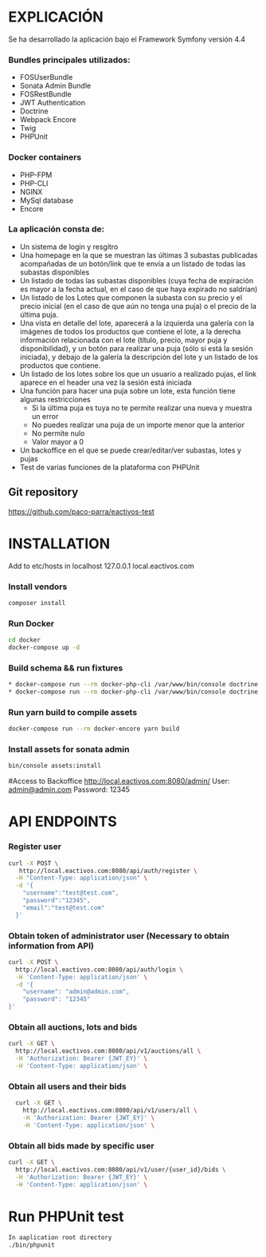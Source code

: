 # EXPLICACIÓN
Se ha desarrollado la aplicación bajo el Framework Symfony versión 4.4

### Bundles principales utilizados:
* FOSUserBundle
* Sonata Admin Bundle
* FOSRestBundle
* JWT Authentication 
* Doctrine
* Webpack Encore
* Twig
* PHPUnit

### Docker containers
* PHP-FPM
* PHP-CLI
* NGINX 
* MySql database
* Encore

### La aplicación consta de:
* Un sistema de login y resgitro 
* Una homepage en la que se muestran las últimas 3 subastas publicadas acompañadas de un botón/link que te envía a un listado de todas las subastas disponibles
* Un listado de todas las subastas disponibles (cuya fecha de expiración es mayor a la fecha actual, en el caso de que haya expirado no saldrían)
* Un listado de los Lotes que componen la subasta con su precio y el precio inicial (en el caso de que aún no  tenga una puja) o el precio de la última puja.
* Una vista en detalle del lote, aparecerá a la izquierda una galería con la imágenes de todos los productos que contiene el lote, a la derecha información 
relacionada con el lote (título, precio, mayor puja y disponibilidad), y un botón para realizar una puja (sólo si está la sesión iniciada), y debajo de la galería la descripción del lote y un listado
de los productos que contiene.
* Un listado de los lotes sobre los que un usuario a realizado pujas, el link aparece en el header una vez la sesión está iniciada
* Una función para hacer una puja sobre un lote, esta función tiene algunas restricciones
    * Si la última puja es tuya no te permite realizar una nueva y muestra un error
    * No puedes realizar una puja de un importe menor que la anterior
    * No permite nulo
    * Valor mayor a 0
* Un backoffice en el que se puede crear/editar/ver subastas, lotes y pujas
* Test de varias funciones de la plataforma con PHPUnit

## Git repository
https://github.com/paco-parra/eactivos-test

# INSTALLATION 

Add to etc/hosts in localhost
127.0.0.1 local.eactivos.com

### Install vendors 

```bash
composer install
```

### Run Docker

```bash
cd docker
docker-compose up -d
```

### Build schema && run fixtures

```bash
* docker-compose run --rm docker-php-cli /var/www/bin/console doctrine:schema:update --force
* docker-compose run --rm docker-php-cli /var/www/bin/console doctrine:fixtures:load
```

### Run yarn build to compile assets

```bash
docker-compose run --rm docker-encore yarn build 
```

### Install assets for sonata admin
```bash
bin/console assets:install 
```

#Access to Backoffice 
http://local.eactivos.com:8080/admin/
User: admin@admin.com
Password: 12345

# API ENDPOINTS
### Register user
```bash
curl -X POST \
   http://local.eactivos.com:8080/api/auth/register \
  -H "Content-Type: application/json" \
  -d '{
    "username":"test@test.com",
    "password":"12345",
    "email":"test@test.com"
  }' 
```

### Obtain token of administrator user (Necessary to obtain information from API)
```bash
curl -X POST \
  http://local.eactivos.com:8080/api/auth/login \
  -H 'Content-Type: application/json' \
  -d '{
    "username": "admin@admin.com",
    "password": "12345"
}'
```

### Obtain all auctions, lots and bids
```bash
curl -X GET \
  http://local.eactivos.com:8080/api/v1/auctions/all \
  -H 'Authorization: Bearer {JWT_EY}' \
  -H 'Content-Type: application/json' \
```
  
### Obtain all users and their bids
```bash
  curl -X GET \
    http://local.eactivos.com:8080/api/v1/users/all \
    -H 'Authorization: Bearer {JWT_EY}' \
    -H 'Content-Type: application/json' \
```

### Obtain all bids made by specific user
```bash
curl -X GET \
  http://local.eactivos.com:8080/api/v1/user/{user_id}/bids \
  -H 'Authorization: Bearer {JWT_EY}' \
  -H 'Content-Type: application/json' \
```

# Run PHPUnit test
```bash
In aaplication root directory
./bin/phpunit
```